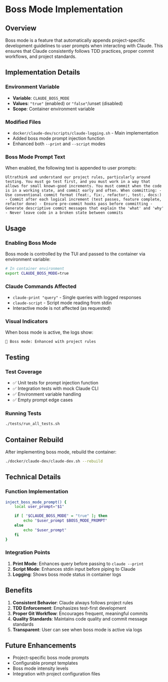 # Boss Mode Implementation

## Overview

Boss mode is a feature that automatically appends project-specific development guidelines to user prompts when interacting with Claude. This ensures that Claude consistently follows TDD practices, proper commit workflows, and project standards.

## Implementation Details

### Environment Variable
- **Variable**: `CLAUDE_BOSS_MODE`
- **Values**: `"true"` (enabled) or `"false"`/unset (disabled)
- **Scope**: Container environment variable

### Modified Files
- `docker/claude-dev/scripts/claude-logging.sh` - Main implementation
- Added boss mode prompt injection function
- Enhanced both `--print` and `--script` modes

### Boss Mode Prompt Text
When enabled, the following text is appended to user prompts:

```
Ultrathink and understand our project rules, particularly around testing. You must go test first, and you must work in a way that allows for small known-good increments. You must commit when the code is in a working state, and commit early and often. When committing: - Use conventional commit format (feat:, fix:, refactor:, test:, docs:) - Commit after each logical increment (test passes, feature complete, refactor done) - Ensure pre-commit hooks pass before committing - Generate descriptive commit messages that explain the 'what' and 'why' - Never leave code in a broken state between commits
```

## Usage

### Enabling Boss Mode
Boss mode is controlled by the TUI and passed to the container via environment variable:

```bash
# In container environment
export CLAUDE_BOSS_MODE=true
```

### Claude Commands Affected
- `claude-print "query"` - Single queries with logged responses
- `claude-script` - Script mode reading from stdin
- Interactive mode is not affected (as requested)

### Visual Indicators
When boss mode is active, the logs show:
```
🎯 Boss mode: Enhanced with project rules
```

## Testing

### Test Coverage
- ✅ Unit tests for prompt injection function
- ✅ Integration tests with mock Claude CLI
- ✅ Environment variable handling
- ✅ Empty prompt edge cases

### Running Tests
```bash
./tests/run_all_tests.sh
```

## Container Rebuild

After implementing boss mode, rebuild the container:

```bash
./docker/claude-dev/claude-dev.sh --rebuild
```

## Technical Details

### Function Implementation
```bash
inject_boss_mode_prompt() {
    local user_prompt="$1"

    if [ "$CLAUDE_BOSS_MODE" = "true" ]; then
        echo "$user_prompt $BOSS_MODE_PROMPT"
    else
        echo "$user_prompt"
    fi
}
```

### Integration Points
1. **Print Mode**: Enhances query before passing to `claude --print`
2. **Script Mode**: Enhances stdin input before piping to Claude
3. **Logging**: Shows boss mode status in container logs

## Benefits

1. **Consistent Behavior**: Claude always follows project rules
2. **TDD Enforcement**: Emphasizes test-first development
3. **Proper Git Workflow**: Encourages frequent, meaningful commits
4. **Quality Standards**: Maintains code quality and commit message standards
5. **Transparent**: User can see when boss mode is active via logs

## Future Enhancements

- Project-specific boss mode prompts
- Configurable prompt templates
- Boss mode intensity levels
- Integration with project configuration files
